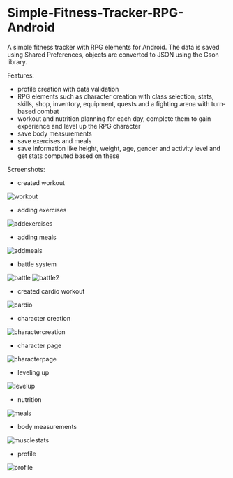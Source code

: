 # Simple-Fitness-Tracker-RPG-Android
A simple fitness tracker with RPG elements for Android. The data is saved using Shared Preferences, objects are converted to JSON using the Gson library.

Features: 
* profile creation with data validation
* RPG elements such as character creation with class selection, stats, skills, shop, inventory, equipment, quests and a fighting arena with turn-based combat
* workout and nutrition planning for each day, complete them to gain experience and level up the RPG character
* save body measurements
* save exercises and meals
* save information like height, weight, age, gender and activity level and get stats computed based on these


Screenshots:
* created workout


![workout](https://user-images.githubusercontent.com/125903019/220421780-912efb46-4d1c-44c2-8521-dd253b22d1f4.png)
* adding exercises


![addexercises](https://user-images.githubusercontent.com/125903019/220421783-f99bcd8f-6f1b-4468-acb8-d60d391a65eb.png)
* adding meals


![addmeals](https://user-images.githubusercontent.com/125903019/220421784-e92ffe67-f790-4169-b491-13f88953a654.png)
* battle system


![battle](https://user-images.githubusercontent.com/125903019/220421788-f43b241f-413d-4601-9027-730d8b4b48e2.png)
![battle2](https://user-images.githubusercontent.com/125903019/220421791-fc74f923-c5b1-4415-9b31-7250a0f509e2.png)
* created cardio workout


![cardio](https://user-images.githubusercontent.com/125903019/220421795-4b25e4f6-56df-4b57-bdd6-71b6aca177f8.png)
* character creation


![charactercreation](https://user-images.githubusercontent.com/125903019/220421798-e3e2e6a6-fe83-4199-9de5-deb511616b12.png)
* character page


![characterpage](https://user-images.githubusercontent.com/125903019/220421801-f88efac5-bae7-40d2-872d-416ee575886d.png)
* leveling up


![levelup](https://user-images.githubusercontent.com/125903019/220421803-0fef02a3-3923-45c7-ae69-354802107446.png)
* nutrition


![meals](https://user-images.githubusercontent.com/125903019/220421805-fb35b685-1634-418e-a07f-151cf009d7ab.png)
* body measurements


![musclestats](https://user-images.githubusercontent.com/125903019/220421808-a4283cca-2dc2-4cae-8a39-575b1f8a8821.png)
* profile


![profile](https://user-images.githubusercontent.com/125903019/220421810-5817bac2-ab68-45dd-9f21-d6bb4dba1231.png)
